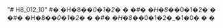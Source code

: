 "# H8_012_10" 
#� �H�8�_�0�1�2�
�
�#� �H�8�_�0�1�2�
�
�#� �H�8�_�0�1�2�
�
�#� �H�8�_�0�1�2�_�1�0�
�
�
